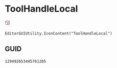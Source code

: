 # ToolHandleLocal
![](/img/ToolHandleLocal.png)

``` CSharp
EditorGUIUtility.IconContent("ToolHandleLocal")
```
## GUID
```
129492653445761205
```
